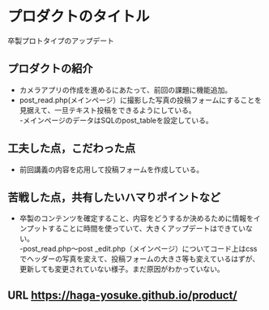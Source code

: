 # プロダクトのタイトル
卒製プロトタイプのアップデート

## プロダクトの紹介

- カメラアプリの作成を進めるにあたって、前回の課題に機能追加。<br>
- post_read.php(メインページ）に撮影した写真の投稿フォームにすることを見据えて、一旦テキスト投稿をできるようにしている。<br>
-メインページのデータはSQLのpost_tableを設定している。<br>

## 工夫した点，こだわった点

- 前回講義の内容を応用して投稿フォームを作成している。<br>

## 苦戦した点，共有したいハマりポイントなど

- 卒製のコンテンツを確定すること、内容をどうするか決めるために情報をインプットすることに時間を使っていて、大きくアップデートはできていない。<br>
-post_read.php〜post _edit.php（メインページ）についてコード上はcssでヘッダーの写真を変えて、投稿フォームの大きさ等も変えているはずが、更新しても変更されていない様子。まだ原因がわかっていない。<br>

## URL https://haga-yosuke.github.io/product/
